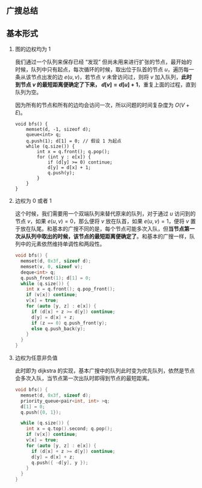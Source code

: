 ## 广搜总结

## 基本形式

1. 图的边权均为 $1$ 

   我们通过一个队列来保存已经 “发现” 但尚未用来进行扩张的节点，最开始的时候，队列中只有起点，每次循环的时候，取出位于队首的节点 $u$，遍历每一条从该节点出发的边 $e(u, v)$，若节点 $v$ 未曾访问过，则将 $v$ 加入队列，**此时到节点 $v$ 的最短距离便确定了下来， $d[v] = d[u] + 1$**，重复上面的过程，直到队列为空。

   因为所有的节点和所有的边均会访问一次，所以问题的时间复杂度为 $O(V+E)$。

   ```
   void bfs() {
       memset(d, -1, sizeof d);
       queue<int> q;
       q.push(1); d[1] = 0; // 假设 1 为起点
       while (q.size()) {
           int x = q.front(); q.pop();
           for (int y : e[x]) {
               if (d[y] >= 0) continue;
               d[y] = d[x] + 1;
               q.push(y);
           }
       }
   }
   ```

2. 边权为 $0$ 或者 $1$

   这个时候，我们需要用一个双端队列来替代原来的队列，对于通过 $u$ 访问到的节点 $v$，如果 $e(u, v) = 0$，那么便将 $v$ 放在队首，如果 $e(u,v) = 1$，便将 $v$ 置于放在队尾。和基本的广搜不同的是，每个节点可能多次入队，但**当节点第一次从队列中取出的时候，该节点的最短距离便确定了**。和基本的广搜一样，队列中的元素依然维持单调性和两段性。

   ```c++ 
   void bfs() {
     memset(d, 0x3f, sizeof d);
     memset(v, 0, sizeof v);
     deque<int> q;
     q.push_front(1); d[1] = 0;
     while (q.size()) {
       int x = q.front(); q.pop_front();
       if (v[x]) continue;
       v[x] = true;
       for (auto [y, z] : e[x]) {
         if (d[x] + z >= d[y]) continue;
         d[y] = d[x] + z;
         if (z == 0) q.push_front(y);
         else q.push_back(y);
       }
     }
   }
   ```

3. 边权为任意非负值

   此时即为 dijkstra 的实现，基本广搜中的队列此时变为优先队列，依然是节点会多次入队，当节点第一次出队时即得到节点的最短距离。

   ```c++
   void bfs() {
     memset(d, 0x3f, sizeof d);
     priority_queue<pair<int, int> >q;
     d[1] = 0;
     q.push({0, 1});
   
     while (q.size()) {
       int x = q.top().second; q.pop();
       if (v[x]) continue;
       v[x] = true;
       for (auto [y, z] : e[x]) {
         if (d[x] + z >= d[y]) continue;
         d[y] = d[x] + z;
         q.push({ -d[y], y });
       }
     }
   }
   ```

